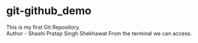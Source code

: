 # git-github_demo
This is my first Git Repository.
<br>
Author - Shashi Pratap Singh Shekhawat
From the terminal we can access.